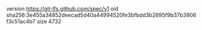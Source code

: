 version https://git-lfs.github.com/spec/v1
oid sha256:3e455a34852deecad5d40a44994520fe3bfbdd3b2695f9b37b3906f3c51ac4b7
size 4732
